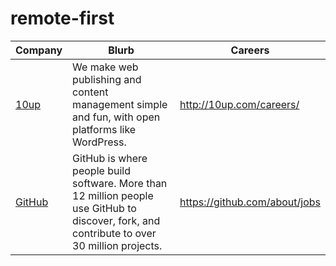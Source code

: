 # remote-first

Company | Blurb | Careers
------- | ------- | ---------
[10up](http://10up.com) | We make web publishing and content management simple and fun, with open platforms like WordPress. | http://10up.com/careers/
[GitHub](https://github.com) | GitHub is where people build software. More than 12 million people use GitHub to discover, fork, and contribute to over 30 million projects. | https://github.com/about/jobs
